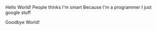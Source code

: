 Hello World!
People thinks I'm smart
Because I'm a programmer
I just google stuff









Goodbye World!
